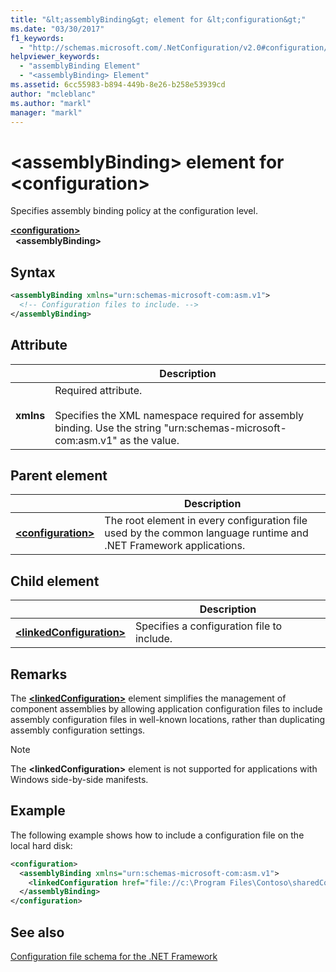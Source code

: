 ```yaml
---
title: "&lt;assemblyBinding&gt; element for &lt;configuration&gt;"
ms.date: "03/30/2017"
f1_keywords: 
  - "http://schemas.microsoft.com/.NetConfiguration/v2.0#configuration/assemblyBinding"
helpviewer_keywords: 
  - "assemblyBinding Element"
  - "<assemblyBinding> Element"
ms.assetid: 6cc55983-b894-449b-8e26-b258e53939cd
author: "mcleblanc"
ms.author: "markl"
manager: "markl"
---
```

# \<assemblyBinding> element for \<configuration>

Specifies assembly binding policy at the configuration level.

[**\<configuration>**](~/docs/framework/configure-apps/file-schema/configuration-element.md)   
&nbsp;&nbsp;**\<assemblyBinding>**

## Syntax

```xml
<assemblyBinding xmlns="urn:schemas-microsoft-com:asm.v1">
  <!-- Configuration files to include. -->
</assemblyBinding>
```

## Attribute


|           | Description |
| --------- | ----------- |
| **xmlns** | Required attribute.<br><br>Specifies the XML namespace required for assembly binding. Use the string "urn:schemas-microsoft-com:asm.v1" as the value. |

## Parent element


|     | Description |
| --- | ----------- |
| [**\<configuration>**](~/docs/framework/configure-apps/file-schema/configuration-element.md) | The root element in every configuration file used by the common language runtime and .NET Framework applications. |

## Child element


|     | Description |
| --- | ----------- |
| [**\<linkedConfiguration>**](~/docs/framework/configure-apps/file-schema/linkedconfiguration-element.md) | Specifies a configuration file to include. |

## Remarks

The [**\<linkedConfiguration>**](~/docs/framework/configure-apps/file-schema/linkedconfiguration-element.md) element simplifies the management of component assemblies by allowing application configuration files to include assembly configuration files in well-known locations, rather than duplicating assembly configuration settings.

> [!NOTE]
> The **\<linkedConfiguration>** element is not supported for applications with Windows side-by-side manifests.

## Example

The following example shows how to include a configuration file on the local hard disk:

```xml
<configuration>
  <assemblyBinding xmlns="urn:schemas-microsoft-com:asm.v1">
    <linkedConfiguration href="file://c:\Program Files\Contoso\sharedConfig.xml" />
  </assemblyBinding>
</configuration>
```

## See also

[Configuration file schema for the .NET Framework](~/docs/framework/configure-apps/file-schema/index.md)
